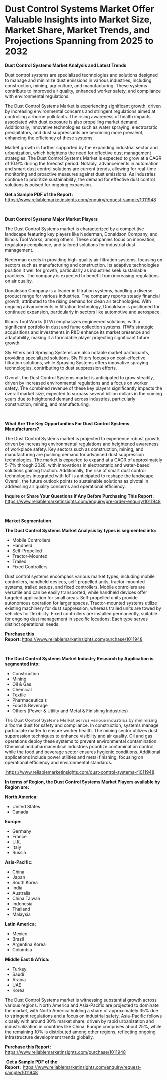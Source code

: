<p><h1>Dust Control Systems Market Offer Valuable Insights into Market Size, Market Share, Market Trends, and Projections Spanning from 2025 to 2032</h1></p><p><strong>Dust Control Systems Market Analysis and Latest Trends</strong></p>
<p><p>Dust control systems are specialized technologies and solutions designed to manage and minimize dust emissions in various industries, including construction, mining, agriculture, and manufacturing. These systems contribute to improved air quality, enhanced worker safety, and compliance with environmental regulations. </p><p>The Dust Control Systems Market is experiencing significant growth, driven by increasing environmental concerns and stringent regulations aimed at controlling airborne pollutants. The rising awareness of health impacts associated with dust exposure is also propelling market demand. Additionally, innovative technologies such as water spraying, electrostatic precipitators, and dust suppressants are becoming more prevalent, enhancing the efficiency of these systems.</p><p>Market growth is further supported by the expanding industrial sector and urbanization, which heightens the need for effective dust management strategies. The Dust Control Systems Market is expected to grow at a CAGR of 10.9% during the forecast period. Notably, advancements in automation and smart dust control solutions are current trends, allowing for real-time monitoring and proactive measures against dust emissions. As industries continue to prioritize sustainability, the demand for effective dust control solutions is poised for ongoing expansion.</p></p>
<p><strong>Get a Sample PDF of the Report:&nbsp;</strong> <a href="https://www.reliablemarketinsights.com/enquiry/request-sample/1011948?utm_campaign=3256&utm_medium=2&utm_source=Github&utm_content=ia&utm_term=17042025&utm_id=dust-control-systems">https://www.reliablemarketinsights.com/enquiry/request-sample/1011948</a></p>
<p>&nbsp;</p>
<p><strong>Dust Control Systems Major Market Players</strong></p>
<p><p>The Dust Control Systems market is characterized by a competitive landscape featuring key players like Nederman, Donaldson Company, and Illinois Tool Works, among others. These companies focus on innovation, regulatory compliance, and tailored solutions for industrial dust management.</p><p>Nederman excels in providing high-quality air filtration systems, focusing on sectors such as manufacturing and construction. Its adaptive technologies position it well for growth, particularly as industries seek sustainable practices. The company is expected to benefit from increasing regulations on air quality.</p><p>Donaldson Company is a leader in filtration systems, handling a diverse product range for various industries. The company reports steady financial growth, attributed to the rising demand for clean air technologies. With ongoing advancements in filtration technology, Donaldson is positioned for continued expansion, particularly in sectors like automotive and aerospace.</p><p>Illinois Tool Works (ITW) emphasizes engineered solutions, with a significant portfolio in dust and fume collection systems. ITW’s strategic acquisitions and investments in R&D enhance its market presence and adaptability, making it a formidable player projecting significant future growth.</p><p>Sly Filters and Spraying Systems are also notable market participants, providing specialized solutions. Sly Filters focuses on cost-effective filtration solutions, while Spraying Systems offers innovative spraying technologies, contributing to dust suppression efforts.</p><p>Overall, the Dust Control Systems market is anticipated to grow steadily, driven by increased environmental regulations and a focus on worker safety. The combined revenue of these key players significantly impacts the overall market size, expected to surpass several billion dollars in the coming years due to heightened demand across industries, particularly construction, mining, and manufacturing.</p></p>
<p>&nbsp;</p>
<p><strong>What Are The Key Opportunities For Dust Control Systems Manufacturers?</strong></p>
<p><p>The Dust Control Systems market is projected to experience robust growth, driven by increasing environmental regulations and heightened awareness of workplace safety. Key sectors such as construction, mining, and manufacturing are pushing demand for advanced dust suppression technologies. The market is expected to expand at a CAGR of approximately 5-7% through 2028, with innovations in electrostatic and water-based solutions gaining traction. Additionally, the rise of smart dust control technologies integrated with IoT is anticipated to reshape the landscape. Overall, the future outlook points to sustainable solutions as pivotal in addressing air quality concerns and operational efficiency.</p></p>
<p><strong>Inquire or Share Your Questions If Any Before Purchasing This Report:</strong> <a href="https://www.reliablemarketinsights.com/enquiry/pre-order-enquiry/1011948?utm_campaign=3256&utm_medium=2&utm_source=Github&utm_content=ia&utm_term=17042025&utm_id=dust-control-systems">https://www.reliablemarketinsights.com/enquiry/pre-order-enquiry/1011948</a></p>
<p>&nbsp;</p>
<p><strong>Market Segmentation</strong></p>
<p><strong>The Dust Control Systems Market Analysis by types is segmented into:</strong></p>
<p><ul><li>Mobile Controllers</li><li>Handheld</li><li>Self-Propelled</li><li>Tractor-Mounted</li><li>Trailed</li><li>Fixed Controllers</li></ul></p>
<p><p>Dust control systems encompass various market types, including mobile controllers, handheld devices, self-propelled units, tractor-mounted systems, trailed setups, and fixed controllers. Mobile controllers are versatile and can be easily transported, while handheld devices offer targeted application for small areas. Self-propelled units provide autonomous operation for larger spaces. Tractor-mounted systems utilize existing machinery for dust suppression, whereas trailed units are towed by vehicles for flexibility. Fixed controllers are installed permanently, suitable for ongoing dust management in specific locations. Each type serves distinct operational needs.</p></p>
<p><strong>Purchase this Report:&nbsp;</strong><a href="https://www.reliablemarketinsights.com/purchase/1011948?utm_campaign=3256&utm_medium=2&utm_source=Github&utm_content=ia&utm_term=17042025&utm_id=dust-control-systems">https://www.reliablemarketinsights.com/purchase/1011948</a></p>
<p>&nbsp;</p>
<p><strong>The Dust Control Systems Market Industry Research by Application is segmented into:</strong></p>
<p><ul><li>Construction</li><li>Mining</li><li>Oil & Gas</li><li>Chemical</li><li>Textile</li><li>Pharmaceuticals</li><li>Food & Beverage</li><li>Others (Power & Utility and Metal & Finishing Industries)</li></ul></p>
<p><p>The Dust Control Systems Market serves various industries by minimizing airborne dust for safety and compliance. In construction, systems manage particulate matter to ensure worker health. The mining sector utilizes dust suppression techniques to enhance visibility and air quality. Oil and gas operations deploy these systems to prevent environmental contamination. Chemical and pharmaceutical industries prioritize contamination control, while the food and beverage sector ensures hygienic conditions. Additional applications include power utilities and metal finishing, focusing on operational efficiency and environmental standards.</p></p>
<p><a href="https://www.reliablemarketinsights.com/dust-control-systems-r1011948?utm_campaign=3256&utm_medium=2&utm_source=Github&utm_content=ia&utm_term=17042025&utm_id=dust-control-systems">&nbsp;https://www.reliablemarketinsights.com/dust-control-systems-r1011948</a></p>
<p><strong>In terms of Region, the Dust Control Systems Market Players available by Region are:</strong></p>
<p>
    <p> <strong> North America: </strong>
        <ul>
            <li>United States</li>
            <li>Canada</li>
        </ul>
        </p> 
    <p> <strong> Europe: </strong>
        <ul>
            <li>Germany</li>
            <li>France</li>
            <li>U.K.</li>
            <li>Italy</li>
            <li>Russia</li>
        </ul>
        </p> 
    <p> <strong> Asia-Pacific: </strong>
        <ul>
            <li>China</li>
            <li>Japan</li>
            <li>South Korea</li>
            <li>India</li>
            <li>Australia</li>
            <li>China Taiwan</li>
            <li>Indonesia</li>
            <li>Thailand</li>
            <li>Malaysia</li>
        </ul>
        </p> 
    <p> <strong> Latin America: </strong>
        <ul>
            <li>Mexico</li>
            <li>Brazil</li>
            <li>Argentina Korea</li>
            <li>Colombia</li>
        </ul>
        </p> 
    <p> <strong> Middle East & Africa: </strong>
        <ul>
            <li>Turkey</li>
            <li>Saudi</li>
            <li>Arabia</li>
            <li>UAE</li>
            <li>Korea</li>
        </ul>
    </p>
    </p>
<p><p>The Dust Control Systems market is witnessing substantial growth across various regions. North America and Asia-Pacific are projected to dominate the market, with North America holding a share of approximately 35% due to stringent regulations and a focus on industrial safety. Asia-Pacific follows closely with around 30% market share, driven by rapid urbanization and industrialization in countries like China. Europe comprises about 25%, while the remaining 10% is distributed among other regions, reflecting ongoing infrastructure development trends globally.</p></p>
<p><strong>Purchase this Report: </strong><a href="https://www.reliablemarketinsights.com/purchase/1011948?utm_campaign=3256&utm_medium=2&utm_source=Github&utm_content=ia&utm_term=17042025&utm_id=dust-control-systems">https://www.reliablemarketinsights.com/purchase/1011948</a></p>
<p>&nbsp;<strong>Get a Sample PDF of the Report:&nbsp;&nbsp;</strong><a href="https://www.reliablemarketinsights.com/enquiry/request-sample/1011948?utm_campaign=3256&utm_medium=2&utm_source=Github&utm_content=ia&utm_term=17042025&utm_id=dust-control-systems">https://www.reliablemarketinsights.com/enquiry/request-sample/1011948</a></p>
<p><strong></strong></p>
<p><p></p><p></p><p></p></p>